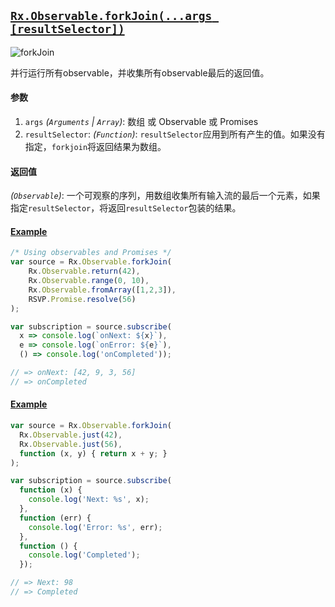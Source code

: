 ## [`Rx.Observable.forkJoin(...args [resultSelector])`]()

![forkJoin](http://reactivex.io/documentation/operators/images/forkJoin.png)

并行运行所有observable，并收集所有observable最后的返回值。

#### 参数
1. `args` *(`Arguments` | `Array`)*: 数组 或 Observable 或 Promises
2. `resultSelector`: *(`Function`)*: `resultSelector`应用到所有产生的值。如果没有指定，`forkjoin`将返回结果为数组。

#### 返回值
*(`Observable`)*: 一个可观察的序列，用数组收集所有输入流的最后一个元素，如果指定`resultSelector`，将返回`resultSelector`包装的结果。

#### [Example](http://jsbin.com/sudura/2/edit?js,console)

```js
/* Using observables and Promises */
var source = Rx.Observable.forkJoin(
    Rx.Observable.return(42),
    Rx.Observable.range(0, 10),
    Rx.Observable.fromArray([1,2,3]),
    RSVP.Promise.resolve(56)
);

var subscription = source.subscribe(
  x => console.log(`onNext: ${x}`),
  e => console.log(`onError: ${e}`),
  () => console.log('onCompleted'));

// => onNext: [42, 9, 3, 56]
// => onCompleted
```

#### [Example](http://jsbin.com/sudura/2/embed?js,console)

```js
var source = Rx.Observable.forkJoin(
  Rx.Observable.just(42),
  Rx.Observable.just(56),
  function (x, y) { return x + y; }
);

var subscription = source.subscribe(
  function (x) {
    console.log('Next: %s', x);
  },
  function (err) {
    console.log('Error: %s', err);
  },
  function () {
    console.log('Completed');
  });

// => Next: 98
// => Completed
```
